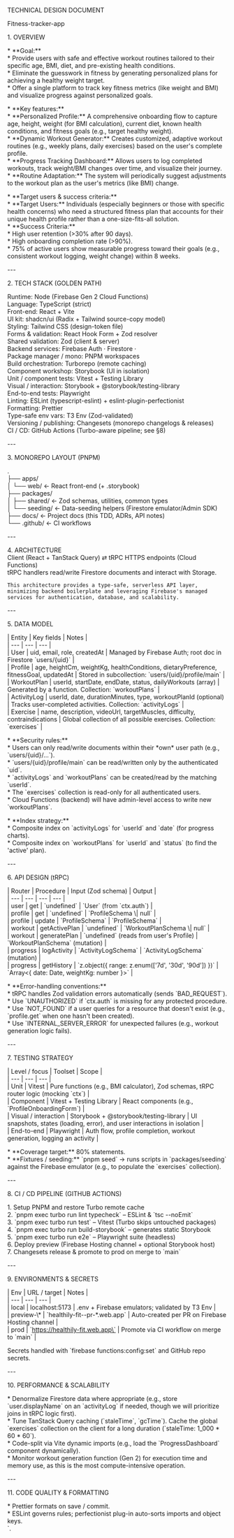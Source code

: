 TECHNICAL DESIGN DOCUMENT

Fitness-tracker-app

1\. OVERVIEW

\* \*\*Goal:\*\*  
    \* Provide users with safe and effective workout routines tailored to their specific age, BMI, diet, and pre-existing health conditions.  
    \* Eliminate the guesswork in fitness by generating personalized plans for achieving a healthy weight target.  
    \* Offer a single platform to track key fitness metrics (like weight and BMI) and visualize progress against personalized goals.

\* \*\*Key features:\*\*  
    \* \*\*Personalized Profile:\*\* A comprehensive onboarding flow to capture age, height, weight (for BMI calculation), current diet, known health conditions, and fitness goals (e.g., target healthy weight).  
    \* \*\*Dynamic Workout Generator:\*\* Creates customized, adaptive workout routines (e.g., weekly plans, daily exercises) based on the user's complete profile.  
    \* \*\*Progress Tracking Dashboard:\*\* Allows users to log completed workouts, track weight/BMI changes over time, and visualize their journey.  
    \* \*\*Routine Adaptation:\*\* The system will periodically suggest adjustments to the workout plan as the user's metrics (like BMI) change.

\* \*\*Target users & success criteria:\*\*  
    \* \*\*Target Users:\*\* Individuals (especially beginners or those with specific health concerns) who need a structured fitness plan that accounts for their unique health profile rather than a one-size-fits-all solution.  
    \* \*\*Success Criteria:\*\*  
        \* High user retention (\>30% after 90 days).  
        \* High onboarding completion rate (\>90%).  
        \* 75% of active users show measurable progress toward their goals (e.g., consistent workout logging, weight change) within 8 weeks.

\---

2\. TECH STACK (GOLDEN PATH)

Runtime:               Node (Firebase Gen 2 Cloud Functions)  
Language:              TypeScript (strict)  
Front-end:             React \+ Vite  
UI kit:                shadcn/ui (Radix \+ Tailwind source-copy model)  
Styling:               Tailwind CSS (design-token file)  
Forms & validation:    React Hook Form \+ Zod resolver  
Shared validation:     Zod (client & server)  
Backend services:      Firebase Auth · Firestore ·   
Package manager / mono: PNPM workspaces  
Build orchestration:   Turborepo (remote caching)  
Component workshop:    Storybook (UI in isolation)  
Unit / component tests: Vitest \+ Testing Library  
Visual / interaction:  Storybook \+ @storybook/testing-library  
End-to-end tests:      Playwright  
Linting:               ESLint (typescript-eslint) \+ eslint-plugin-perfectionist  
Formatting:            Prettier  
Type-safe env vars:    T3 Env (Zod-validated)  
Versioning / publishing: Changesets (monorepo changelogs & releases)  
CI / CD:               GitHub Actions (Turbo-aware pipeline; see §8)

\---

3\. MONOREPO LAYOUT (PNPM)

.  
├── apps/  
│   └── web/            ← React front-end (+ .storybook)        
├── packages/  
│   ├── shared/         ← Zod schemas, utilities, common types  
│   └── seeding/        ← Data-seeding helpers (Firestore emulator/Admin SDK)  
├── docs/               ← Project docs (this TDD, ADRs, API notes)  
└── .github/            ← CI workflows

\---

4\. ARCHITECTURE  
    Client (React \+ TanStack Query) ⇄ tRPC HTTPS endpoints (Cloud Functions)  
    tRPC handlers read/write Firestore documents and interact with Storage.

    This architecture provides a type-safe, serverless API layer, minimizing backend boilerplate and leveraging Firebase's managed services for authentication, database, and scalability.

\---

5\. DATA MODEL

| Entity | Key fields | Notes |  
| \--- | \--- | \--- |  
| User | uid, email, role, createdAt | Managed by Firebase Auth; root doc in Firestore \`users/{uid}\` |  
| Profile | age, heightCm, weightKg, healthConditions, dietaryPreference, fitnessGoal, updatedAt | Stored in subcollection: \`users/{uid}/profile/main\` |  
| WorkoutPlan | userId, startDate, endDate, status, dailyWorkouts (array) | Generated by a function. Collection: \`workoutPlans\` |  
| ActivityLog | userId, date, durationMinutes, type, workoutPlanId (optional) | Tracks user-completed activities. Collection: \`activityLogs\` |  
| Exercise | name, description, videoUrl, targetMuscles, difficulty, contraindications | Global collection of all possible exercises. Collection: \`exercises\` |

\* \*\*Security rules:\*\*  
    \* Users can only read/write documents within their \*own\* user path (e.g., \`users/{uid}/...\`).  
    \* \`users/{uid}/profile/main\` can be read/written only by the authenticated \`uid\`.  
    \* \`activityLogs\` and \`workoutPlans\` can be created/read by the matching \`userId\`.  
    \* The \`exercises\` collection is read-only for all authenticated users.  
    \* Cloud Functions (backend) will have admin-level access to write new \`workoutPlans\`.

\* \*\*Index strategy:\*\*  
    \* Composite index on \`activityLogs\` for \`userId\` and \`date\` (for progress charts).  
    \* Composite index on \`workoutPlans\` for \`userId\` and \`status\` (to find the 'active' plan).

\---

6\. API DESIGN (tRPC)

| Router | Procedure | Input (Zod schema) | Output |  
| \--- | \--- | \--- | \--- |  
| user | get | \`undefined\` | \`User\` (from \`ctx.auth\`) |  
| profile | get | \`undefined\` | \`ProfileSchema \\| null\` |  
| profile | update | \`ProfileSchema\` | \`ProfileSchema\` |  
| workout | getActivePlan | \`undefined\` | \`WorkoutPlanSchema \\| null\` |  
| workout | generatePlan | \`undefined\` (reads from user's Profile) | \`WorkoutPlanSchema\` (mutation) |  
| progress | logActivity | \`ActivityLogSchema\` | \`ActivityLogSchema\` (mutation) |  
| progress | getHistory | \`z.object({ range: z.enum(\['7d', '30d', '90d'\]) })\` | \`Array\<{ date: Date, weightKg: number }\>\` |

\* \*\*Error-handling conventions:\*\*  
    \* tRPC handles Zod validation errors automatically (sends \`BAD\_REQUEST\`).  
    \* Use \`UNAUTHORIZED\` if \`ctx.auth\` is missing for any protected procedure.  
    \* Use \`NOT\_FOUND\` if a user queries for a resource that doesn't exist (e.g., \`profile.get\` when one hasn't been created).  
    \* Use \`INTERNAL\_SERVER\_ERROR\` for unexpected failures (e.g., workout generation logic fails).

\---

7\. TESTING STRATEGY

| Level / focus | Toolset | Scope |  
| \--- | \--- | \--- |  
| Unit | Vitest | Pure functions (e.g., BMI calculator), Zod schemas, tRPC router logic (mocking \`ctx\`) |  
| Component | Vitest \+ Testing Library | React components (e.g., \`ProfileOnboardingForm\`) |  
| Visual / interaction | Storybook \+ @storybook/testing-library | UI snapshots, states (loading, error), and user interactions in isolation |  
| End-to-end | Playwright | Auth flow, profile completion, workout generation, logging an activity |

\* \*\*Coverage target:\*\* 80% statements.  
\* \*\*Fixtures / seeding:\*\* \`pnpm seed\` → runs scripts in \`packages/seeding\` against the Firebase emulator (e.g., to populate the \`exercises\` collection).

\---

8\. CI / CD PIPELINE (GITHUB ACTIONS)

1\.  Setup PNPM and restore Turbo remote cache  
2\.  \`pnpm exec turbo run lint typecheck\` – ESLint & \`tsc \--noEmit\`  
3\.  \`pnpm exec turbo run test\` – Vitest (Turbo skips untouched packages)  
4\.  \`pnpm exec turbo run build-storybook\` – generates static Storybook  
5\.  \`pnpm exec turbo run e2e\` – Playwright suite (headless)  
6\.  Deploy preview (Firebase Hosting channel \+ optional Storybook host)  
7\.  Changesets release & promote to prod on merge to \`main\`

\---

9\. ENVIRONMENTS & SECRETS

| Env | URL / target | Notes |  
| \--- | \--- | \--- |  
| local | localhost:5173 | .env \+ Firebase emulators; validated by T3 Env |  
| preview-\\\* | \`healthily-fit--pr-\*.web.app\` | Auto-created per PR on Firebase Hosting channel |  
| prod | \`https://healthily-fit.web.app\` | Promote via CI workflow on merge to \`main\` |

Secrets handled with \`firebase functions:config:set\` and GitHub repo secrets.

\---

10\. PERFORMANCE & SCALABILITY

\* Denormalize Firestore data where appropriate (e.g., store \`user.displayName\` on an \`activityLog\` if needed, though we will prioritize joins in tRPC logic first).  
\* Tune TanStack Query caching (\`staleTime\`, \`gcTime\`). Cache the global \`exercises\` collection on the client for a long duration (\`staleTime: 1\_000 \* 60 \* 60\`).  
\* Code-split via Vite dynamic imports (e.g., load the \`ProgressDashboard\` component dynamically).  
\* Monitor workout generation function (Gen 2\) for execution time and memory use, as this is the most compute-intensive operation.

\---

11\. CODE QUALITY & FORMATTING

\* Prettier formats on save / commit.  
\* ESLint governs rules; perfectionist plug-in auto-sorts imports and object keys.  
\`.

